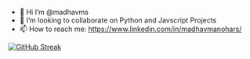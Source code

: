 - 👋 Hi I’m @madhavms
- 👯 I’m looking to collaborate on Python and Javscript Projects
- 📫 How to reach me: https://www.linkedin.com/in/madhavmanohars/

[![GitHub Streak](https://streak-stats.demolab.com/?user=madhavms)](https://git.io/streak-stats)


<!--
**madhavms/madhavms** is a ✨ _special_ ✨ repository because its `README.md` (this file) appears on your GitHub profile.

Here are some ideas to get you started:

- 🔭 I’m currently working on ...
- 🌱 I’m currently learning ...
- 👯 I’m looking to collaborate on ...
- 🤔 I’m looking for help with ...
- 💬 Ask me about ...
- 📫 How to reach me: ...
- 😄 Pronouns: ...
- ⚡ Fun fact: ...
-->
